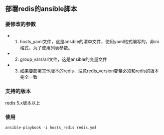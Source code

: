 ## 部署redis的ansible脚本

### 要修改的参数
- 1. hosts_yaml文件，这是ansible的清单文件，使用yaml格式编写的，非ini格式，为了使用列表参数。
- 2. group_vars/all文件，这是ansible的变量文件
- 3. 如果要部署其他版本的redis，注意redis_version变量必须和redis的版本完全一致



### 支持的版本
redis 5.x版本以上


### 使用
```
ansible-playbook -i hosts_redis redis.yml
```
